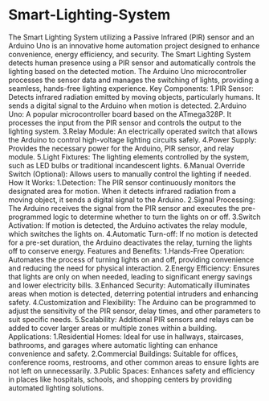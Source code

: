 # Smart-Lighting-System
The Smart Lighting System utilizing a Passive Infrared (PIR) sensor and an Arduino Uno is an innovative home automation project designed to enhance convenience, energy efficiency, and security.
The Smart Lighting System detects human presence using a PIR sensor and automatically controls the lighting based on the detected motion. The Arduino Uno microcontroller processes the sensor data and manages the switching of lights, providing a seamless, hands-free lighting experience.
Key Components: 1.PIR Sensor: Detects infrared radiation emitted by moving objects, particularly humans. It sends a digital signal to the Arduino when motion is detected. 2.Arduino Uno: A popular microcontroller board based on the ATmega328P. It processes the input from the PIR sensor and controls the output to the lighting system. 3.Relay Module: An electrically operated switch that allows the Arduino to control high-voltage lighting circuits safely. 4.Power Supply: Provides the necessary power for the Arduino, PIR sensor, and relay module. 5.Light Fixtures: The lighting elements controlled by the system, such as LED bulbs or traditional incandescent lights. 6.Manual Override Switch (Optional): Allows users to manually control the lighting if needed.
How It Works: 1.Detection: The PIR sensor continuously monitors the designated area for motion. When it detects infrared radiation from a moving object, it sends a digital signal to the Arduino. 2.Signal Processing: The Arduino receives the signal from the PIR sensor and executes the pre-programmed logic to determine whether to turn the lights on or off. 3.Switch Activation: If motion is detected, the Arduino activates the relay module, which switches the lights on. 4.Automatic Turn-off: If no motion is detected for a pre-set duration, the Arduino deactivates the relay, turning the lights off to conserve energy.
Features and Benefits: 1.Hands-Free Operation: Automates the process of turning lights on and off, providing convenience and reducing the need for physical interaction. 2.Energy Efficiency: Ensures that lights are only on when needed, leading to significant energy savings and lower electricity bills. 3.Enhanced Security: Automatically illuminates areas when motion is detected, deterring potential intruders and enhancing safety. 4.Customization and Flexibility: The Arduino can be programmed to adjust the sensitivity of the PIR sensor, delay times, and other parameters to suit specific needs. 5.Scalability: Additional PIR sensors and relays can be added to cover larger areas or multiple zones within a building.
Applications: 1.Residential Homes: Ideal for use in hallways, staircases, bathrooms, and garages where automatic lighting can enhance convenience and safety. 2.Commercial Buildings: Suitable for offices, conference rooms, restrooms, and other common areas to ensure lights are not left on unnecessarily. 3.Public Spaces: Enhances safety and efficiency in places like hospitals, schools, and shopping centers by providing automated lighting solutions.
